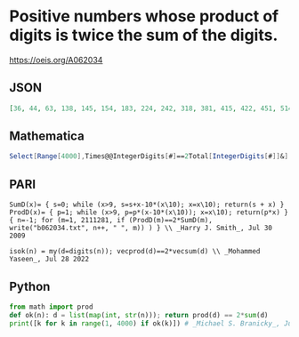 # Positive numbers whose product of digits is twice the sum of the digits\.
https://oeis.org/A062034
## JSON
```JSON
[36, 44, 63, 138, 145, 154, 183, 224, 242, 318, 381, 415, 422, 451, 514, 541, 813, 831, 1146, 1164, 1225, 1233, 1252, 1323, 1332, 1416, 1461, 1522, 1614, 1641, 2125, 2133, 2152, 2215, 2222, 2251, 2313, 2331, 2512, 2521, 3123, 3132, 3213, 3231, 3312, 3321]
```
## Mathematica
```Mathematica
Select[Range[4000],Times@@IntegerDigits[#]==2Total[IntegerDigits[#]]&] (* _Harvey P. Dale_, Dec 11 2016 *)
```
## PARI
```PARI
SumD(x)= { s=0; while (x>9, s=s+x-10*(x\10); x=x\10); return(s + x) }
ProdD(x)= { p=1; while (x>9, p=p*(x-10*(x\10)); x=x\10); return(p*x) }
{ n=-1; for (m=1, 2111281, if (ProdD(m)==2*SumD(m), write("b062034.txt", n++, " ", m)) ) } \\ _Harry J. Smith_, Jul 30 2009
```
```PARI
isok(n) = my(d=digits(n)); vecprod(d)==2*vecsum(d) \\ _Mohammed Yaseen_, Jul 28 2022
```
## Python
```Python
from math import prod
def ok(n): d = list(map(int, str(n))); return prod(d) == 2*sum(d)
print([k for k in range(1, 4000) if ok(k)]) # _Michael S. Branicky_, Jul 28 2022
```
